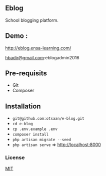 ## Eblog
School blogging platform.

## Demo :
http://eblog.ensa-learning.com/

hbadir@gmail.com:eblogadmin2016

## Pre-requisits
- Git
- Composer

## Installation
- `git@github.com:otsaan/e-blog.git`
- `cd e-blog`
- `cp .env.example .env`
- `composer install`
- `php artisan migrate --seed`
- `php artisan serve` => [http://localhost:8000](http://localhost:8000)

### License
[MIT](http://opensource.org/licenses/MIT)
